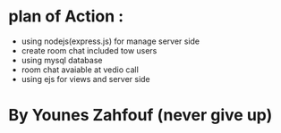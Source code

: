 # plan of Action : 

   - using nodejs(express.js) for manage server side 
   - create room chat included tow users
   - using mysql database 
   - room chat avaiable at vedio call 
   - using ejs for views and server side

# By Younes Zahfouf (never give up)
